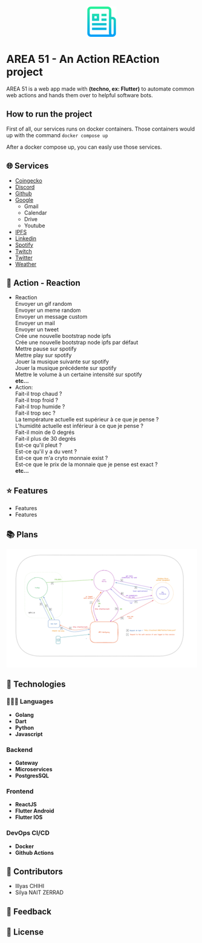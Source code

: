 <br />
<div align="center">
  <a href="/">
    <img src="images/logo.png" alt="Logo" width="80" height="80">
  </a>
</div>

# AREA 51 - An Action REAction project

AREA 51 is a web app made with **(techno, ex: Flutter)** to automate common web actions and hands them over to helpful software bots.

## How to run the project

First of all, our services runs on docker containers.
Those containers would up with the command ```docker compose up```

After a docker compose up, you can easly use those services.

## 🌐 Services

- [Coingecko](/backend/services/coingecko/README.md)
- [Discord](/backend/services/discord/README.md)
- [Github](/backend/services/github/README.md)
- [Google](/backend/services/google/README.md)
  - Gmail
  - Calendar
  - Drive
  - Youtube
- [IPFS](/backend/services/ipfs/README.md)
- [Linkedin](/backend/services/linkedin/README.MD)
- [Spotify](/backend/services/spotify/README.MD)
- [Twitch](/backend/services/twitch/README.MD)
- [Twitter](/backend/services/twitter/README.MD)
- [Weather](/backend/services/weather/README.md)

## 🤖 Action - Reaction

- Reaction</br>
  Envoyer un gif random</br>
  Envoyer un meme random</br>
  Envoyer un message custom</br>
  Envoyer un mail</br>
  Envoyer un tweet</br>
  Crée une nouvelle bootstrap node ipfs</br>
  Crée une nouvelle bootstrap node ipfs par défaut</br>
  Mettre pause sur spotify</br>
  Mettre play sur spotify</br>
  Jouer la musique suivante sur spotify</br>
  Jouer la musique précédente sur spotify</br>
  Mettre le volume à un certaine intensité sur spotify</br>
  **etc...**</br>
- Action:</br>
  Fait-il trop chaud ?</br>
  Fait-il trop froid ?</br>
  Fait-il trop humide ?</br>
  Fait-il trop sec ?</br>
  La température actuelle est supérieur à ce que je pense ?</br>
  L'humidité actuelle est inférieur à ce que je pense ?</br>
  Fait-il moin de 0 degrés</br>
  Fait-il plus de 30 degrés</br>
  Est-ce qu'il pleut ?</br>
  Est-ce qu'il y a du vent ?</br>
  Est-ce que m'a cryto monnaie exist ?</br>
  Est-ce que le prix de la monnaie que je pense est exact ?</br>
  **etc...**</br>

## ⭐ Features

- Features
- Features

## 📚 Plans

[![Plan Name Screen Shot][plan-screenshot]](https://github.com/EpitechPromo2025/B-DEV-500-PAR-5-1-area-valentin.fouillet)

## 🚀 Technologies

### 👨🏻‍💻 Languages

- **Golang**
- **Dart**
- **Python**
- **Javascript**

### Backend

- **Gateway**
- **Microservices**
- **PostgresSQL**

### Frontend

- **ReactJS**
- **Flutter Android**
- **Flutter IOS**

### DevOps CI/CD

- **Docker**
- **Github Actions**

## 🤝 Contributors

- Illyas CHIHI
- Silya NAIT ZERRAD

## 💬 Feedback

## 📝 License

[plan-screenshot]: images/excalidraw.png
